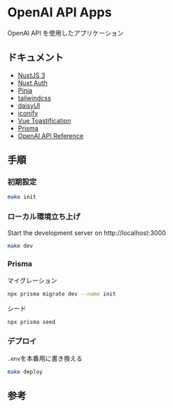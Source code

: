 # OpenAI API Apps

OpenAI API を使用したアプリケーション

## ドキュメント

-   [NuxtJS 3](https://nuxt.com/)
-   [Nuxt Auth](https://sidebase.io/nuxt-auth/getting-started)
-   [Pinia](https://pinia.vuejs.org/core-concepts/)
-   [tailwindcss](https://tailwindcss.com/)
-   [daisyUI](https://daisyui.com/)
-   [iconify](https://iconify.design/)
-   [Vue Toastification](https://vue-toastification.maronato.dev/)
-   [Prisma](https://www.prisma.io/docs)
-   [OpenAI API Reference](https://platform.openai.com/docs/api-reference)

## 手順

### 初期設定

```bash
make init
```

### ローカル環境立ち上げ

Start the development server on http://localhost:3000

```bash
make dev
```

### Prisma

マイグレーション

```bash
npx prisma migrate dev --name init
```

シード

```bash
npx prisma seed
```

### デプロイ

`.env`を本番用に書き換える

```bash
make deploy
```

## 参考
